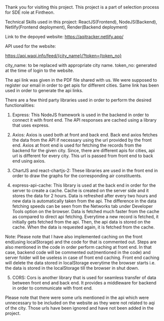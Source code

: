 Thank you for visiting this project. This project is a part of selection process for SDE role at Fintheon.

Technical Skills used in this project: ReactJS(Frontend), NodeJS(Backend), Netlify(Frontend deployment), Render(Backend deployment)

Link to the depoyed website:
https://aqitracker.netlify.app/

API used for the website:

https://api.waqi.info/feed/{city_name}/?token={token_no}

city_name: to be replaced with appropriate city name.
token_no: generated at the time of login to the website.

The api link was given in the PDF file shared with us. We were supposed to register our email in order to get apis for different cities. Same link has been used in order to generate the api links.

There are a few third party libraries used in order to perform the desired functionalities:

1. Express: This NodeJS framework is used in the backend in order to connect it with front end. The API responses are cached using a library that uses express.

2. Axios: Axios is used both at front and back end. Back end axios fetches the data from the API if necessary using the url provided by the front end. Axios at front end is used for fetching the records from the backend for the given city. Since, there are different apis for cities, api url is different for every city. This url is passed from front end to back end using axios.

3. ChartJS and react-chartjs-2: These libraries are used in the front end in order to draw the graphs for the corresponding air constituents.

4. express-api-cache: This library is used at the back end in order for the server to create a cache. Cache is created on the server side and it stores the data for 2 hours. Data is refreshed after every two hours and new data is automatically taken from the api. The difference in the data fetching speeds can be seen from the Networks tab under Developer Tools option on the browser. Data is fetched much faster from the cache as compared to direct api fetching. Everytime a new record is fetched, it initially gets fetched from the api. Then, the api data is stored on the cache. When the data is requested again, it is fetched from the cache. 

Note: Please note that I have also implemented caching on the front end(using localStorage) and the code for that is commented out.  Steps are also mentioned in the code in order perform caching at front end. In that case, backend code will be commented out(mentioned in the code) and server folder will be useless in case of front end caching. Front end caching will delete the data stored in localStorage everytime the browser starts i.e. the data is stored in the localStorage till the browser in shut down.

5. CORS: Cors is another library that is used for seamless transfer of data between front end and back end. It provides a middleware for backend in order to communicate with front end.

Please note that there were some urls mentioned in the api which were unnecessary to be included on the website as they were not related to aqi of the city. Those urls have been ignored and have not been added in the project.

